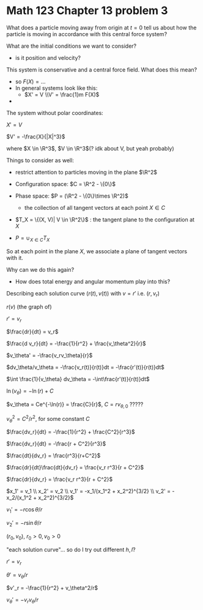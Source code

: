 # Math 123 Chapter 13 problem 3

What does a particle moving away from origin at $t=0$ tell us about how the particle is moving in accordance with this central force system?

What are the initial conditions we want to consider?

- is it position and velocity?

This system is conservative and a central force field. What does this mean?

- so $F(X) = ...$ 
- In general systems look like this:
  - $X' = V \\V' = \frac{1}m F(X)$
- 

The system without polar coordinates:

$X' = V$ 

$V' = -\frac{X}{|X|^3}$ 

where $X \in \R^3$, $V \in \R^3$(? idk about V, but yeah probably)

Things to consider as well:

- restrict attention to particles moving in the plane $\R^2$

- Configuration space: $C = \R^2 - \{0\}$ 

- Phase space: $P = (\R^2 - \{0\}\times \R^2)$ 

  - the collection of all tangent vectors at each point $X \in C$ 

- $T_X = \{(X, V)| V \in \R^2\}$ : the tangent plane to the configuration at $X$

- $P = \cup_{X \in C}T_X$


So at each point in the plane $X$, we associate a plane of tangent vectors with it.

Why can we do this again?

-  How does total energy and angular momentum play into this?

Describing each solution curve $(r(t), v(t))$ with $v = r'$ i.e. $(r, v_r)$ 

$r(v)$ (the graph of)

$r' = v_r$

$\frac{dr}{dt} = v_r$

$\frac{d v_r}{dt} = -\frac{1}{r^2} + \frac{v_\theta^2}{r}$ 

$v_\theta' = -\frac{v_rv_\theta}{r}$

$dv_\theta/v_\theta = -\frac{v_r(t)}{r(t)}dt = -\frac{r'(t)}{r(t)}dt$

$\int \frac{1}{v_\theta} dv_\theta = -\int\frac{r'(t)}{r(t)}dt$

$\ln(v_\theta) = -\ln(r) + C$

$v_\theta = Ce^{-\ln(r)} = \frac{C}{r}$, $C = rv_{\theta, 0}$ ?????

$v_\theta^2 = C^2/r^2$, for some constant $C$

 $\frac{dv_r}{dt} = -\frac{1}{r^2} + \frac{C^2}{r^3}$ 

$\frac{dv_r}{dt} = -\frac{r + C^2}{r^3}$

$\frac{dt}{dv_r} = \frac{r^3}{r+C^2}$ 

$\frac{dr}{dt}\frac{dt}{dv_r} = \frac{v_r r^3}{r + C^2}$ 

$\frac{dr}{dv_r} = \frac{v_r r^3}{r + C^2}$  

$x_1' = v_1 \\ x_2'  = v_2 \\ v_1' = -x_1/(x_1^2 + x_2^2)^{3/2} \\ v_2' = -x_2/(x_1^2 + x_2^2)^{3/2}$

$v_1' = -r \cos\theta/r$

$v_2' = -r\sin\theta/r$ 

$(r_0, v_0)$, $r_0 > 0, v_0 > 0$ 

"each solution curve"... so do I try out different $h, l$?

$r' = v_r$

$\theta' = v_\theta/r$

$v'_r = -\frac{1}{r^2} + v_\theta^2/r$ 

$v_\theta' = -v_rv_\theta/r$ 